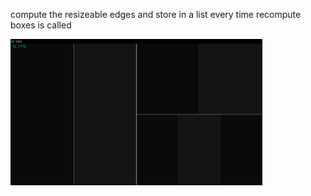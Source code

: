 compute the resizeable edges and store in a list every time recompute boxes is called

<img src="screenshot.png" width="80%"></img>
